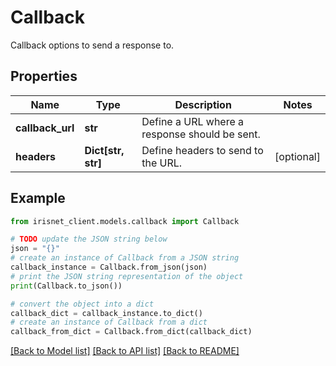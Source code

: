 # Callback

Callback options to send a response to.

## Properties

Name | Type | Description | Notes
------------ | ------------- | ------------- | -------------
**callback_url** | **str** | Define a URL where a response should be sent. | 
**headers** | **Dict[str, str]** | Define headers to send to the URL. | [optional] 

## Example

```python
from irisnet_client.models.callback import Callback

# TODO update the JSON string below
json = "{}"
# create an instance of Callback from a JSON string
callback_instance = Callback.from_json(json)
# print the JSON string representation of the object
print(Callback.to_json())

# convert the object into a dict
callback_dict = callback_instance.to_dict()
# create an instance of Callback from a dict
callback_from_dict = Callback.from_dict(callback_dict)
```
[[Back to Model list]](../README.md#documentation-for-models) [[Back to API list]](../README.md#documentation-for-api-endpoints) [[Back to README]](../README.md)


